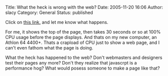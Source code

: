 Title: What the heck is wrong with the web?
Date: 2005-11-20 16:06
Author: slacy
Category: General
Status: published

Click on [this
link.](http://enjoyment.independent.co.uk/food_and_drink/features/article327914.ece)
and let me know what happens.

For me, it shows the top of the page, then takes 30 seconds or so at
100% CPU usage before the page displays. And thats on my new computer,
an Athlon 64 4400+. Thats a crapload of CPU just to show a web page, and
I can't even fathom what the page is doing.

What the heck has happened to the web? Don't webmasters and designers
test their pages any more? Don't they realize that javascrpt is a
performance hog? What would posess someone to make a page like that?

